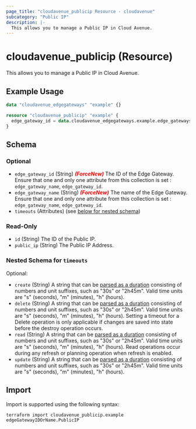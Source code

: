 ```yaml
---
page_title: "cloudavenue_publicip Resource - cloudavenue"
subcategory: "Public IP"
description: |-
  This allows you to manage a Public IP in Cloud Avenue.
---
```


# cloudavenue_publicip (Resource)

This allows you to manage a Public IP in Cloud Avenue.

## Example Usage

```terraform
data "cloudavenue_edgegateways" "example" {}

resource "cloudavenue_publicip" "example" {
  edge_gateway_id = data.cloudavenue_edgegateways.example.edge_gateways[0].id
}
```

<!-- schema generated by tfplugindocs -->
## Schema

### Optional

- `edge_gateway_id` (String) <i style="color:red;font-weight: bold">(ForceNew)</i> The ID of the Edge Gateway. Ensure that one and only one attribute from this collection is set : `edge_gateway_name`, `edge_gateway_id`.
- `edge_gateway_name` (String) <i style="color:red;font-weight: bold">(ForceNew)</i> The name of the Edge Gateway. Ensure that one and only one attribute from this collection is set : `edge_gateway_name`, `edge_gateway_id`.
- `timeouts` (Attributes) (see [below for nested schema](#nestedatt--timeouts))

### Read-Only

- `id` (String) The ID of the Public IP.
- `public_ip` (String) The Public IP Address.

<a id="nestedatt--timeouts"></a>
### Nested Schema for `timeouts`

Optional:

- `create` (String) A string that can be [parsed as a duration](https://pkg.go.dev/time#ParseDuration) consisting of numbers and unit suffixes, such as "30s" or "2h45m". Valid time units are "s" (seconds), "m" (minutes), "h" (hours).
- `delete` (String) A string that can be [parsed as a duration](https://pkg.go.dev/time#ParseDuration) consisting of numbers and unit suffixes, such as "30s" or "2h45m". Valid time units are "s" (seconds), "m" (minutes), "h" (hours). Setting a timeout for a Delete operation is only applicable if changes are saved into state before the destroy operation occurs.
- `read` (String) A string that can be [parsed as a duration](https://pkg.go.dev/time#ParseDuration) consisting of numbers and unit suffixes, such as "30s" or "2h45m". Valid time units are "s" (seconds), "m" (minutes), "h" (hours). Read operations occur during any refresh or planning operation when refresh is enabled.
- `update` (String) A string that can be [parsed as a duration](https://pkg.go.dev/time#ParseDuration) consisting of numbers and unit suffixes, such as "30s" or "2h45m". Valid time units are "s" (seconds), "m" (minutes), "h" (hours).

## Import

Import is supported using the following syntax:
```shell
terraform import cloudavenue_publicip.example edgeGatewayIDOrName.PublicIP
```